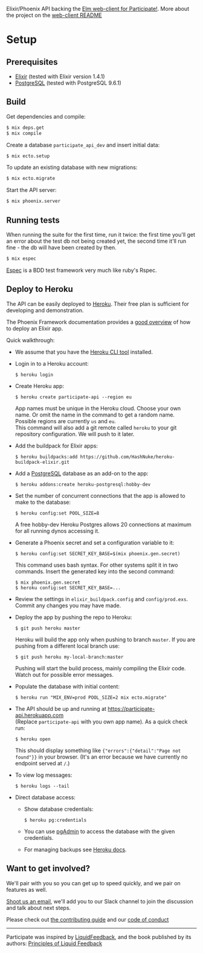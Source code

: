 Elixir/Phoenix API backing the [Elm web-client for Participate!](https://github.com/participateapp/web-client). More about the project on the [web-client README](https://github.com/participateapp/web-client)

# Setup

## Prerequisites

- [Elixir](http://elixir-lang.org/) (tested with Elixir version 1.4.1)
- [PostgreSQL](https://www.postgresql.org/) (tested with PostgreSQL 9.6.1)


## Build

Get dependencies and compile:

```sh
$ mix deps.get
$ mix compile
```

Create a database `participate_api_dev` and insert initial data:

```sh
$ mix ecto.setup
```

To update an existing database with new migrations:

```sh
$ mix ecto.migrate
```

Start the API server:

```sh
$ mix phoenix.server
```

## Running tests

When running the suite for the first time, run it twice: the first time you'll get an error about the test db not being created yet, the second time it'll run fine - the db will have been created by then.

```sh
$ mix espec
```

[Espec](https://github.com/antonmi/espec) is a BDD test framework very much like ruby's Rspec.

## Deploy to Heroku

The API can be easily deployed to [Heroku](https://www.heroku.com/home).
Their free plan is sufficient for developing and demonstration.

The Phoenix Framework documentation provides a [good overview](http://www.phoenixframework.org/docs/heroku) of how to deploy an Elixir app.

Quick walkthrough:

- We assume that you have the [Heroku CLI tool](https://devcenter.heroku.com/categories/command-line) installed.
- Login in to a Heroku account:  
  
  ```  
  $ heroku login
  ```  
- Create Heroku app:  

  ```
  $ heroku create participate-api --region eu
  ```  

  App names must be unique in the Heroku cloud. Choose your own name.  Or omit the name in the command to get a random name.  
  Possible regions are currently `us` and `eu`.  
  This command will also add a git remote called `heroku` to your git repository configuration. We will push to it later.
- Add the buildpack for Elixir apps:  
  
  ```
  $ heroku buildpacks:add https://github.com/HashNuke/heroku-buildpack-elixir.git
  ```
- Add a [PostgreSQL](https://elements.heroku.com/addons/heroku-postgresql) database as an add-on to the app:  
    
  ```
  $ heroku addons:create heroku-postgresql:hobby-dev
  ```
- Set the number of concurrent connections that the app is allowed to make to the database:  
  
  ```
  $ heroku config:set POOL_SIZE=8
  ```
  
  A free hobby-dev Heroku Postgres allows 20 connections at maximum for all running dynos accessing it.
- Generate a Phoenix secret and set a configuration variable to it:  
  
  ```
  $ heroku config:set SECRET_KEY_BASE=$(mix phoenix.gen.secret)
  ```

  This command uses bash syntax. For other systems split it in two commands. Insert the generated key into the second command:
  
  ```
  $ mix phoenix.gen.secret
  $ heroku config:set SECRET_KEY_BASE=...
  ```
- Review the settings in `elixir_buildpack.config` and `config/prod.exs`.  
  Commit any changes you may have made.
- Deploy the app by pushing the repo to Heroku:
  
  ```
  $ git push heroku master
  ```
  
  Heroku will build the app only when pushing to branch `master`.
  If you are pushing from a different local branch use:
  
  ```
  $ git push heroku my-local-branch:master
  ```
  
  Pushing will start the build process, mainly compiling the Elixir code. Watch out for possible error messages.
- Populate the database with initial content:
  
  ```
  $ heroku run "MIX_ENV=prod POOL_SIZE=2 mix ecto.migrate"
  ```
- The API should be up and running at https://participate-api.herokuapp.com  
  (Replace `participate-api` with you own app name).
  As a quick check run:

  ```
  $ heroku open
  ```
  This should display something like `{"errors":{"detail":"Page not found"}}` in your browser. (It's an error because we have currently no endpoint served at `/`.)
- To view log messages:
  
  ```
  $ heroku logs --tail
  ```
- Direct database access:
    - Show database credentials:
    
      ```
      $ heroku pg:credentials
      ```
    - You can use [pgAdmin](https://www.pgadmin.org/) to access the database with the given credentials.
    - For managing backups see [Heroku docs](https://devcenter.heroku.com/articles/heroku-postgres-backups).


## Want to get involved?

We'll pair with you so you can get up to speed quickly, and we pair on features as well. 

[Shoot us an email](mailto:oliverbwork@gmail.com), we'll add you to our Slack channel to join the discussion and talk about next steps.

Please check out [the contributing guide](CONTRIBUTING.md) and our [code of conduct](CODE_OF_CONDUCT.md)

---

Participate was inspired by [LiquidFeedback](http://liquidfeedback.org), and the book published by its authors: [Principles of Liquid Feedback](http://principles.liquidfeedback.org)
      
